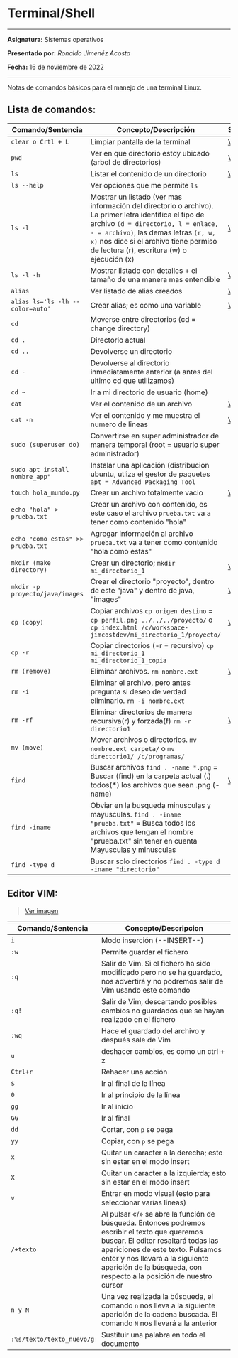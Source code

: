 # Terminal/Shell 
---

**Asignatura:** Sistemas operativos

**Presentado por:** *Ronaldo Jimenéz Acosta*

**Fecha:** 16 de noviembre de 2022

--- 
Notas de comandos básicos para el manejo de una terminal Linux.

## Lista de comandos:

Comando/Sentencia | Concepto/Descripción | Simulación
--|--|--
```clear o Crtl + L``` | Limpiar pantalla de la terminal | [Ver imagen](https://user-images.githubusercontent.com/53100460/201367264-213d0ba9-e5a5-499d-9391-651aa8e733bf.PNG)
```pwd``` | Ver en que directorio estoy ubicado (arbol de directorios) | [Ver imagen](https://user-images.githubusercontent.com/53100460/201368146-d66c313a-4604-495e-9f37-b0a027066e17.PNG)
```ls``` | Listar el contenido de un directorio | [Ver imagen](https://user-images.githubusercontent.com/53100460/201369143-cd389462-b1b2-47bd-bc04-5a08d498e62b.PNG)
```ls --help``` | Ver opciones que me permite ```ls``` | 
```ls -l``` | Mostrar un listado (ver mas información del directorio o archivo). La primer letra identifica el tipo de archivo ```(d = directorio, l = enlace, - = archivo)```, las demas letras ```(r, w, x)``` nos dice si el archivo tiene permiso de lectura (r), escritura (w) o ejecución (x) | [Ver imagen](https://user-images.githubusercontent.com/53100460/201370028-146e2e0a-f7ff-48ab-a01d-543229907970.PNG)
```ls -l -h``` | Mostrar listado con detalles + el tamaño de una manera mas entendible | [Ver imagen](https://user-images.githubusercontent.com/53100460/201371125-621720a2-8709-461d-be3b-6af3765d8da7.PNG)
```alias``` | Ver listado de alias creados | [Ver imagen](https://user-images.githubusercontent.com/53100460/201372484-1af91ee3-c32a-4f62-a7f8-0e952d9e96c0.PNG)
```alias ls='ls -lh --color=auto'``` | Crear alias; es como una variable | [Ver imagen](https://user-images.githubusercontent.com/53100460/201373797-cd345dd3-a2c7-4cd9-bba7-c07a7b33546a.PNG)
```cd``` | Moverse entre directorios (cd = change directory) | 
```cd .``` | Directorio actual | 
```cd ..``` | Devolverse un directorio  | 
```cd -``` | Devolverse al directorio inmediatamente anterior (a antes del ultimo cd que utilizamos) | 
```cd ~``` | Ir a mi directorio de usuario (home) | 
```cat``` | Ver el contenido de un archivo | [Ver imagen](https://user-images.githubusercontent.com/53100460/201375670-dfef41b9-d8d5-4915-9340-137dabf2e739.PNG)
```cat -n``` | Ver el contenido y me muestra el numero de lineas | [Ver imagen](https://user-images.githubusercontent.com/53100460/201376317-a91a049e-5449-40b3-9b20-b40485f2a1ac.PNG)
```sudo (superuser do)``` | Convertirse en super administrador de manera temporal (root = usuario super administrador) | 
```sudo apt install nombre_app"``` | Instalar una aplicación (distribucion ubuntu, utliza el gestor de paquetes ```apt = Advanced Packaging Tool``` | 
```touch hola_mundo.py``` | Crear un archivo totalmente vacio | [Ver imagen](https://user-images.githubusercontent.com/53100460/201380239-091a3bb0-7ded-4b30-82f7-1270696a77ac.PNG)
```echo "hola" > prueba.txt``` | Crear un archivo con contenido, es este caso el archivo ```prueba.txt``` va a tener como contenido "hola" | 
```echo "como estas" >> prueba.txt``` | Agregar información al archivo ```prueba.txt``` va a tener como contenido "hola como estas" | 
```mkdir (make directory)``` | Crear un directorio; ```mkdir mi_directorio_1``` | [Ver imagen](https://user-images.githubusercontent.com/53100460/201381634-ddaa0945-0368-42c6-9674-1e5fd0407530.PNG)
```mkdir -p proyecto/java/images``` | Crear el directorio "proyecto", dentro de este "java" y dentro de java, "images" | [Ver imagen](https://user-images.githubusercontent.com/53100460/201382346-f51f2921-a19b-4123-8191-cb74fe298f4f.PNG)
```cp (copy)``` | Copiar archivos ```cp origen destino``` = ```cp perfil.png ../../../proyecto/``` o ```cp index.html /c/workspace- jimcostdev/mi_directorio_1/proyecto/``` | [Ver imagen](https://user-images.githubusercontent.com/53100460/201383443-23214600-ce51-4752-8eda-ce08946dc8bb.png)
```cp -r``` | Copiar directorios (-r = recursivo) ```cp mi_directorio_1 mi_directorio_1_copia``` | 
```rm (remove)``` | Eliminar archivos. ```rm nombre.ext``` | [Ver imagen](https://user-images.githubusercontent.com/53100460/201380854-bb19ccbc-b28e-4a58-a1c9-d02f84928be7.PNG)
```rm -i ``` | Eliminar el archivo, pero antes pregunta si deseo de verdad eliminarlo. ```rm -i nombre.ext``` | 
```rm -rf ``` | Eliminar directorios de manera recursiva(r) y forzada(f) ```rm -r directorio1``` | [Ver imagen](https://user-images.githubusercontent.com/53100460/201384611-ccbccf97-20c3-40ee-b699-71466b53c0ee.PNG)
```mv (move)``` | Mover archivos o directorios. ```mv nombre.ext carpeta/``` o ```mv directorio1/ /c/programas/``` | 
```find``` | Buscar archivos ```find . -name *.png``` = Buscar (find) en la carpeta actual (.) todos(*) los archivos que sean .png (-name) | [Ver imagen](https://user-images.githubusercontent.com/53100460/201385774-44de5b9c-90cf-40ad-8903-dfbc72d568e8.PNG)
```find -iname``` | Obviar en la busqueda minusculas y mayusculas. ```find . -iname "prueba.txt"``` = Busca todos los archivos que tengan el nombre "prueba.txt" sin tener en cuenta Mayusculas y minusculas | 
```find -type d``` | Buscar solo directorios ```find . -type d -iname "directorio"``` | 



## Editor VIM:
> [Ver imagen](https://user-images.githubusercontent.com/53100460/201386777-dfeea4c0-4e03-445b-a569-2bacc102f6ba.PNG)


Comando/Sentencia | Concepto/Descripcion
--|--
```i``` | Modo  inserción (--INSERT--)
```:w``` | Permite guardar el fichero
```:q``` | Salir de Vim. Si el fichero ha sido modificado pero no se ha guardado, nos advertirá y no podremos salir de Vim usando este comando
```:q!``` | Salir de Vim, descartando posibles cambios no guardados que se hayan realizado en el fichero
```:wq``` | Hace el guardado del archivo y después sale de Vim
```u``` | deshacer cambios, es como un ctrl + z
```Ctrl+r``` | Rehacer una acción
```$``` | Ir al final de la línea
```0``` | Ir al principio de la línea
```gg``` | Ir al inicio
```GG``` | Ir al final
```dd``` | Cortar, con ```p``` se pega
```yy``` | Copiar, con ```p``` se pega
```x``` | Quitar un caracter a la derecha; esto sin estar en el modo insert
```X``` | Quitar un caracter a la izquierda; esto sin estar en el modo insert
```v``` | Entrar en modo visual (esto para seleccionar varias líneas)
```/+texto``` | Al pulsar «/» se abre la función de búsqueda. Entonces podremos escribir el texto que queremos buscar. El editor resaltará todas las apariciones de este texto. Pulsamos enter y nos llevará a la siguiente aparición de la búsqueda, con respecto a la posición de nuestro cursor
```n y N``` | Una vez realizada la búsqueda, el comando ```n``` nos lleva a la siguiente aparición de la cadena buscada. El comando ```N``` nos llevará a la anterior
```:%s/texto/texto_nuevo/g``` | Sustituir una palabra en todo el documento






